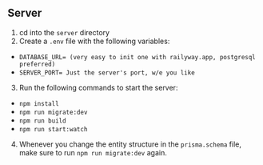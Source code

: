 ## Server

1. cd into the `server` directory
2. Create a `.env` file with the following variables:
- `DATABASE_URL= (very easy to init one with railyway.app, postgresql preferred)`
- `SERVER_PORT= Just the server's port, w/e you like`
3. Run the following commands to start the server:
- `npm install`
- `npm run migrate:dev`
- `npm run build`
- `npm run start:watch`
4. Whenever you change the entity structure in the `prisma.schema` file, make sure to run `npm run migrate:dev` again.

